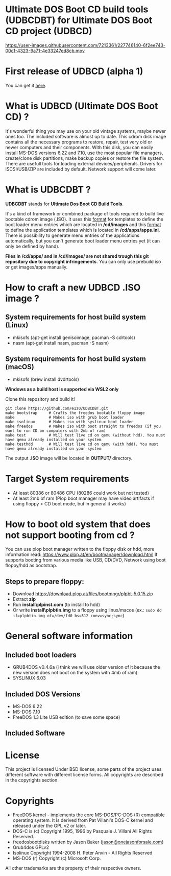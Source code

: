 # Ultimate DOS Boot CD build tools (UDBCDBT) for Ultimate DOS Boot CD project (UDBCD)

https://user-images.githubusercontent.com/7213361/227746140-6f2ee743-00c1-4323-9a71-4e33247ed8cb.mov

# First release of UDBCD (alpha 1)

You can get it [here](https://archive.org/details/ultimate-dosboot-cd-grub-alpha-1-2023.03.29-17-30-43.7z).

# What is UDBCD (Ultimate DOS Boot CD) ? 

It's wonderful thing you may use on your old vintage systems, maybe newer ones too. The included software is almost up to date. This cdrom disk image contains all the necessary programs to restore, repair, test very old or newer computers and their components. With this disk, you can easily install MS-DOS versions 6.22 and 7.10, use the most popular file managers, create/clone disk partitions, make backup copies or restore the file system. There are usefull tools for loading external devices/peripherals. Drivers for ISCSI/USB/ZIP are included by default. Network support will come later.

# What is UDBCDBT ?

**UDBCDBT** stands for **Ultimate Dos Boot CD Build Tools**.

It's a kind of framework or combined package of tools required to build live bootable cdrom image (.ISO). It uses this [format](loader_templates.md) for templates to define the boot loader menu entries which are located in **/cd/images** and this [format](apptemplate.md) to define the application templates which is located in **/cd/apps/apps.ini**. There is possibility to generate menu entries of the applications automatically, but you can't generate boot loader menu entries yet (it can only be defined by hand).

**Files in /cd/apps/ and in /cd/images/ are not shared trough this git repository due to copyright infringements**. You can only use prebuild iso or get images/apps manually.

# How to craft a new UDBCD .ISO image ?

## System requirements for host build system (Linux)

* mkisofs (apt-get install genisoimage, pacman -S cdrtools)
* nasm (apt-get install nasm, pacman -S nasm)

## System requirements for host build system (macOS)

* mkisofs (brew install dvdrtools)

**Windows as a build host is supported via WSL2 only**

Clone this repository and build it!

```
git clone https://github.com/e1z0/UDBCDBT.git
make bootstrap     # Crafts the freedos bootable floppy image
make               # Makes iso with grub boot loader
make isolinux      # Makes iso with syslinux boot loader
make freedos       # Makes iso with boot straight to freedos (if you want to run CD on computers with 2mb of ram)
make test          # Will test live cd on qemu (without hdd). You must have qemu already installed on your system
make testhdd       # Will test live cd on qemu (with hdd). You must have qemu already installed on your system
```

The output **.ISO** image will be located in **OUTPUT/** directory.

# Target System requirements

* At least 80386 or 80486 CPU (80286 could work but not tested)
* At least 2mb of ram (Plop boot manager may have video artifacts if using floppy > CD boot mode, but in general it works)

# How to boot old system that does not support booting from cd ?

You can use plop boot manager written to the floppy disk or hdd, more information read: https://www.plop.at/en/bootmanager/download.html
It supports booting from various media like USB, CD/DVD, Network using boot floppy/hdd as bootstrap.

## Steps to prepare floppy:

* Download https://download.plop.at/files/bootmngr/plpbt-5.0.15.zip
* Extract **zip**
* Run **install\plpinst.com** (to install to hdd)
* Or write **install\plpbtin.img** to a floppy using linux/macos (ex.: `sudo dd if=plpbtin.img of=/dev/fd0 bs=512 conv=sync;sync`)

# General software information

## Included boot loaders

* GRUB4DOS v0.4.6a (i think we will use older version of it because the new version does not boot on the system with 4mb of ram)
* SYSLINUX 6.03


## Included DOS Versions

* MS-DOS 6.22
* MS-DOS 7.10
* FreeDOS 1.3 Lite USB edition (to save some space)

## Included Software

# License

This project is licensed Under BSD license, some parts of the project uses different software with different license forms. All copyrights are described in the copyrights section.

# Copyrights

* FreeDOS kernel - implements the core MS-DOS/PC-DOS (R) compatible operating system. It is derived from Pat Villani's DOS-C kernel and released under the GPL v2 or later. 
* DOS-C is (c) Copyright 1995, 1996 by Pasquale J. Villani All Rights Reserved.
* freedosbootdisks written by Jason Baker (jason@onejasonforsale.com)
* Grub4dos GPLv2
* Isolinux Copyright 1994-2008 H. Peter Anvin - All Rights Reserved
* MS-DOS (r) Copyright (c) Microsoft Corp.

All other trademarks are the property of their respective owners.
